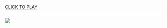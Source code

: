 
<a href="https://premium76.site?title=potato_games_unblocked&ref=13M">CLICK TO PLAY</a></h3>
<hr>

<a href="https://premium76.site?title=potato_games_unblocked&ref=13M"><img src="https://clearcache.store/games.png"></a>


